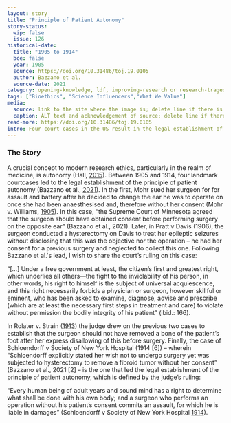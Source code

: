 ```yaml
---
layout: story
title: "Principle of Patient Autonomy"
story-status:
  wip: false
  issue: 126
historical-date:
  title: "1905 to 1914"
  bce: false
  year: 1905
  source: https://doi.org/10.31486/toj.19.0105
  author: Bazzano et al.
  source-date: 2021
category: opening-knowledge, ldf, improving-research or research-tragedies
tags: ["Bioethics", "Science Influencers","What We Value"]
media:
  source: link to the site where the image is; delete line if there is no image
  caption: ALT text and acknowledgement of source; delete line if there is no image
read-more: https://doi.org/10.31486/toj.19.0105
intro: Four court cases in the US result in the legal establishment of \"patient autonomy.\"
---
```

### The Story
A crucial concept to modern research ethics, particularly in the realm of medicine, is autonomy (Hall, [2015](https://doi.org/10.1111/phc3.12202)). Between 1905 and 1914, four landmark courtcases led to the legal establishment of the principle of patient autonomy (Bazzano et al., [2021](https://doi.org/10.31486/toj.19.0105)). In the first, Mohr sued her surgeon for for assault and battery after he decided to change the ear he was to operate on once she had been anaesthesised and, therefore without her consent (Mohr v. Williams, [1905](https://www.lexisnexis.com/community/casebrief/p/casebrief-mohr-v-williams)). In this case, “the Supreme Court of Minnesota agreed that the surgeon should have obtained consent before performing surgery on the opposite ear” (Bazzano et al., 2021). Later, in Pratt v Davis (1906), the surgeon conducted a hysterectomy on Davis to treat her epileptic seizures without disclosing that this was the objective nor the operation – he had her consent for a previous surgery and neglected to collect this one. Following Bazzano et al.'s lead, I wish to share the court’s ruling on this case:

“[…] Under a free government at least, the citizen’s first and greatest right, which underlies all others—the fight to the inviolability of his person, in other words, his right to himself is the subject of universal acquiescence, and this right necessarily forbids a physician or surgeon, however skillful or eminent, who has been asked to examine, diagnose, advise and prescribe (which are at least the necessary first steps in treatment and care) to violate without permission the bodily integrity of his patient” (ibid.: 166).

In Rolater v. Strain ([1913](http://law.justia.com/cases/oklahoma/supreme-court/1913/14030.html)) the judge drew on the previous two cases to establish that the surgeon should not have removed a bone of the patient’s foot after her express disallowing of this before surgery. Finally, the case of Schloendorff v Society of New York Hospital (1914 [6]) – wherein “Schloendorff explicitly stated her wish not to undergo surgery yet was subjected to hysterectomy to remove a fibroid tumor without her consent” (Bazzano et al., 2021 [2] – is the one that led the legal establishment of the principle of patient autonomy, which is defined by the judge’s ruling:

“Every human being of adult years and sound mind has a right to determine what shall be done with his own body; and a surgeon who performs an operation without his patient’s consent commits an assault, for which he is liable in damages” (Schloendorff v Society of New York Hospital [1914](http://biotech.law.lsu.edu/cases/consent/schoendorff.htm)).
